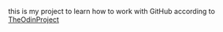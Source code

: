 this is my project to learn how to work with GitHub according to [TheOdinProject](https://www.theodinproject.com)